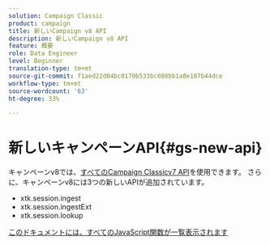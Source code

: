```yaml
---
solution: Campaign Classic
product: campaign
title: 新しいCampaign v8 API
description: 新しいCampaign v8 API
feature: 概要
role: Data Engineer
level: Beginner
translation-type: tm+mt
source-git-commit: f1aed22d04bc0170b533bc088bb1a8e187b44dce
workflow-type: tm+mt
source-wordcount: '63'
ht-degree: 33%

---
```


# 新しいキャンペーンAPI{#gs-new-api}

キャンペーンv8では、[すべてのCampaign Classicv7 API](https://docs.adobe.com/content/help/en/campaign-classic/technicalresources/api/p-1.html)を使用できます。 さらに、キャンペーンv8には3つの新しいAPIが追加されています。

* xtk.session.ingest
* xtk.session.ingestExt
* xtk.session.lookup

[このドキュメントには、すべてのJavaScript関数が一覧表示されます](https://docs.adobe.com/content/help/en/campaign-classic/technicalresources/api/p-1.html)
